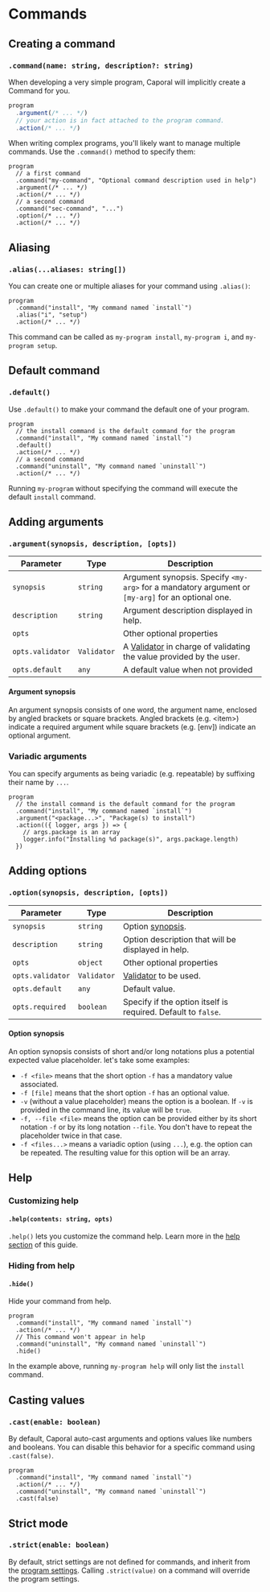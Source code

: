 # Commands

## Creating a command

### `.command(name: string, description?: string)`

When developing a very simple program, Caporal will implicitly create a Command for you.

```js
program
  .argument(/* ... */)
  // your action is in fact attached to the program command.
  .action(/* ... */)
```

When writing complex programs, you'll likely want to manage multiple commands.
Use the `.command()` method to specify them:

```js{3,7}
program
  // a first command
  .command("my-command", "Optional command description used in help")
  .argument(/* ... */)
  .action(/* ... */)
  // a second command
  .command("sec-command", "...")
  .option(/* ... */)
  .action(/* ... */)
```

## Aliasing

### `.alias(...aliases: string[])`

You can create one or multiple aliases for your command using `.alias()`:

```js{3}
program
  .command("install", "My command named `install`")
  .alias("i", "setup")
  .action(/* ... */)
```

This command can be called as `my-program install`, `my-program i`, and `my-program setup`.

## Default command

### `.default()`

Use `.default()` to make your command the default one of your program.

```js{4}
program
  // the install command is the default command for the program
  .command("install", "My command named `install`")
  .default()
  .action(/* ... */)
  // a second command
  .command("uninstall", "My command named `uninstall`")
  .action(/* ... */)
```

Running `my-program` without specifying the command will execute
the default `install` command.

## Adding arguments

### `.argument(synopsis, description, [opts])`

| Parameter        | Type        | Description                                                                                       |
| ---------------- | ----------- | ------------------------------------------------------------------------------------------------- |
| `synopsis`       | `string`    | Argument synopsis. Specify `<my-arg>` for a mandatory argument or `[my-arg]` for an optional one. |
| `description`    | `string`    | Argument description displayed in help.                                                           |
| `opts`           |             | Other optional properties                                                                         |
| `opts.validator` | `Validator` | A [Validator](/guide/validation) in charge of validating the value provided by the user.          |
| `opts.default`   | `any`       | A default value when not provided                                                                 |

#### Argument synopsis

An argument synopsis consists of one word, the argument name, enclosed by angled brackets
or square brackets. Angled brackets (e.g. \<item\>) indicate a required argument while
square brackets (e.g. [env]) indicate an optional argument.

### Variadic arguments

You can specify arguments as being variadic (e.g. repeatable) by suffixing their name
by `...`.

```js{4}
program
  // the install command is the default command for the program
  .command("install", "My command named `install`")
  .argument("<package...>", "Package(s) to install")
  .action(({ logger, args }) => {
    // args.package is an array
    logger.info("Installing %d package(s)", args.package.length)
  })
```

## Adding options

### `.option(synopsis, description, [opts])`

| Parameter        | Type        | Description                                                   |
| ---------------- | ----------- | ------------------------------------------------------------- |
| `synopsis`       | `string`    | Option [synopsis](/guide/options.md#synopsis).                |
| `description`    | `string`    | Option description that will be displayed in help.            |
| `opts`           | `object`    | Other optional properties                                     |
| `opts.validator` | `Validator` | [Validator](/guide/validators) to be used.                    |
| `opts.default`   | `any`       | Default value.                                                |
| `opts.required`  | `boolean`   | Specify if the option itself is required. Default to `false`. |

#### Option synopsis

An option synopsis consists of short and/or long notations plus a potential expected value
placeholder. let's take some examples:

- `-f <file>` means that the short option `-f` has a mandatory value associated.
- `-f [file]` means that the short option `-f` has an optional value.
- `-v` (without a value placeholder) means the option is a boolean. If `-v` is provided in
  the command line, its value will be `true`.
- `-f, --file <file>` means the option can be provided either by its short notation `-f`
  or by its long notation `--file`. You don't have to repeat the placeholder twice in that
  case.
- `-f <files...>` means a variadic option (using `...`), e.g. the option can be repeated.
  The resulting value for this option will be an array.

## Help

### Customizing help

#### `.help(contents: string, opts)`

`.help()` lets you customize the command help.
Learn more in the [help section](/guide/help.html) of this guide.

### Hiding from help

#### `.hide()`

Hide your command from help.

```js{6}
program
  .command("install", "My command named `install`")
  .action(/* ... */)
  // This command won't appear in help
  .command("uninstall", "My command named `uninstall`")
  .hide()
```

In the example above, running `my-program help` will only list the `install` command.

## Casting values

### `.cast(enable: boolean)`

By default, Caporal auto-cast arguments and options values like numbers and booleans.
You can disable this behavior for a specific command using `.cast(false)`.

```js{5}
program
  .command("install", "My command named `install`")
  .action(/* ... */)
  .command("uninstall", "My command named `uninstall`")
  .cast(false)
```

## Strict mode

### `.strict(enable: boolean)`

By default, strict settings are not defined for commands, and inherit from the
[program settings](program.md#strict-mode). Calling `.strict(value)` on a command will
override the program settings.
